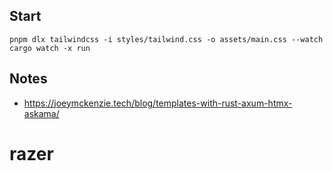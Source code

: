 ## Start

```
pnpm dlx tailwindcss -i styles/tailwind.css -o assets/main.css --watch
cargo watch -x run
```

## Notes

- https://joeymckenzie.tech/blog/templates-with-rust-axum-htmx-askama/


# razer
